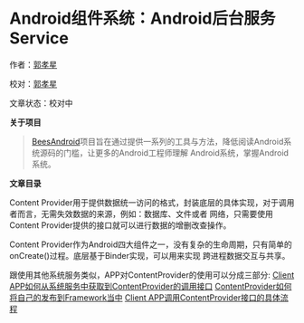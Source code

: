 # Android组件系统：Android后台服务Service

作者：[郭孝星](https://github.com/guoxiaoxing)

校对：[郭孝星](https://github.com/guoxiaoxing)

文章状态：校对中

**关于项目**

> [BeesAndroid](https://github.com/BeesAndroid/BeesAndroid)项目旨在通过提供一系列的工具与方法，降低阅读Android系统源码的门槛，让更多的Android工程师理解
Android系统，掌握Android系统。

**文章目录**

Content Provider用于提供数据统一访问的格式，封装底层的具体实现，对于调用者而言，无需失效数据的来源，例如：数据库、文件或者
网络，只需要使用Content Provider提供的接口就可以进行数据的增删改查操作。

Content Provider作为Android四大组件之一，没有复杂的生命周期，只有简单的onCreate()过程。底层基于Binder实现，可以用来实现
跨进程数据交互与共享。

跟使用其他系统服务类似，APP对ContentProvider的使用可以分成三部分:
[Client APP如何从系统服务中获取到ContentProvider的调用接口](https://github.com/wusp/BeesAndroid/blob/master/doc/%E5%8E%9F%E7%90%86%E7%AF%87/%E5%BA%94%E7%94%A8%E6%A1%86%E6%9E%B6%E5%B1%82/Android%E7%BB%84%E4%BB%B6%E7%B3%BB%E7%BB%9F/contentprovider/ContentProvider1.md)
[ContentProvider如何将自己的发布到Framework当中](https://github.com/wusp/BeesAndroid/blob/master/doc/%E5%8E%9F%E7%90%86%E7%AF%87/%E5%BA%94%E7%94%A8%E6%A1%86%E6%9E%B6%E5%B1%82/Android%E7%BB%84%E4%BB%B6%E7%B3%BB%E7%BB%9F/contentprovider/ContentProvider2.md)
[Client APP调用ContentProvider接口的具体流程](https://github.com/wusp/BeesAndroid/blob/master/doc/%E5%8E%9F%E7%90%86%E7%AF%87/%E5%BA%94%E7%94%A8%E6%A1%86%E6%9E%B6%E5%B1%82/Android%E7%BB%84%E4%BB%B6%E7%B3%BB%E7%BB%9F/contentprovider/ContentProvider3.md)

